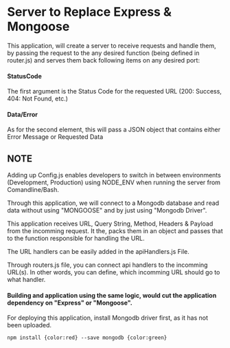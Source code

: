 # Server to Replace Express & Mongoose

This application, will create a server to receive requests and handle them, by passing the request to the any desired function (being defined in router.js) and serves them back following items on any desired port:
#### StatusCode
The first argument is the Status Code for the requested URL (200: Success, 404: Not Found, etc.) 
#### Data/Error
As for the second element, this will pass a JSON object that contains either Error Message or Requested Data

## NOTE
Adding up Config.js enables developers to switch in between environments (Development, Production) using NODE_ENV when running the server from Comandline/Bash.

Through this application, we will connect to a Mongodb database and read data without using "MONGOOSE" and by just using "Mongodb Driver".

This application receives URL, Query String, Method, Headers & Payload from the incomming request. It the, packs them in an object and passes that to the function responsible for handling the URL.

The URL handlers can be easily added in the apiHandlers.js File.

Through routers.js file, you can connect api handlers to the incomming URL(s). In other words, you can define, which incomming URL should go to what handler.

#### Building and application using the same logic, would cut the application dependency on "Express" or "Mongoose".

For deploying this application, install Mongodb driver first, as it has not been uploaded.
```
npm install {color:red} --save mongodb {color:green}
```